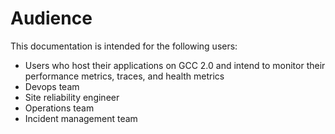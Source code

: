# Audience

This documentation is intended for the following users:

- Users who host their applications on GCC 2.0 and intend to monitor their performance metrics, traces, and health metrics
- Devops team
- Site reliability engineer
- Operations team
- Incident management team


